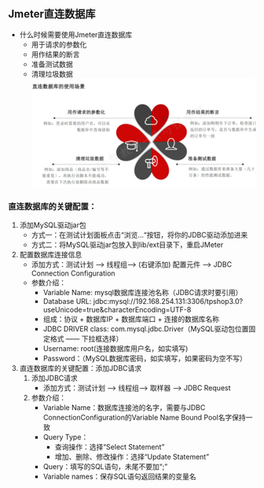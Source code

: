 ## Jmeter直连数据库
* 什么时候需要使用Jmeter直连数据库
  * 用于请求的参数化
  * 用作结果的断言
  * 准备测试数据
  * 清理垃圾数据
  <br>![img_16.png](img_16.png)<br>
### 直连数据库的关键配置：
1. 添加MySQL驱动jar包
   - 方式一：在测试计划面板点击“浏览…“按钮，将你的JDBC驱动添加进来
   - 方式二：将MySQL驱动jar包放入到lib/ext目录下，重启JMeter
2. 配置数据库连接信息
   - 添加方式：测试计划 --> 线程组--> (右键添加) 配置元件 --> JDBC Connection Configuration
   - 参数介绍：
     - Variable Name: mysql数据库连接池名称（JDBC请求时要引用）
     - Database URL: jdbc:mysql://192.168.254.131:3306/tpshop3.0?useUnicode=true&characterEncoding=UTF-8
     - 组成：协议 + 数据库IP + 数据库端口 + 连接的数据库名称
     - JDBC DRIVER class: com.mysql.jdbc.Driver（MySQL驱动包位置固定格式 —— 下拉框选择）
     - Username: root(连接数据库用户名，如实填写)
     - Password：（MySQL数据库密码，如实填写，如果密码为空不写）
3. 直连数据库的关键配置：添加JDBC请求
   1. 添加JDBC请求
      - 添加方式：测试计划 --> 线程组--> 取样器 --> JDBC Request
   2. 参数介绍：
      - Variable Name：数据库连接池的名字，需要与JDBC ConnectionConfiguration的Variable Name Bound Pool名字保持一致
      - Query Type： 
        - 查询操作：选择“Select Statement”
        - 增加、删除、修改操作：选择“Update Statement”
      - Query：填写的SQL语句，未尾不要加“;”
      - Variable names：保存SQL语句返回结果的变量名